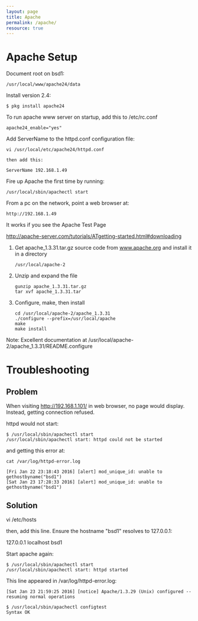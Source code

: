 ```yaml
---
layout: page
title: Apache
permalink: /apache/
resource: true
---
```


# Apache Setup


Document root on bsd1:

	/usr/local/www/apache24/data


Install version 2.4:

	$ pkg install apache24

To run apache www server on startup, add this to /etc/rc.conf

	apache24_enable="yes"

Add ServerName to the httpd.conf configuration file:

	vi /usr/local/etc/apache24/httpd.conf

	then add this:

	ServerName 192.168.1.49


Fire up Apache the first time by running:

	/usr/local/sbin/apachectl start

From a pc on the network, point a web browser at:

	http://192.168.1.49

It works if you see the Apache Test Page


http://apache-server.com/tutorials/ATgetting-started.html#downloading


1. Get apache_1.3.31.tar.gz source code from www.apache.org and install it in a directory

	```
	/usr/local/apache-2
	```

2. Unzip and expand the file

	```
	gunzip apache_1.3.31.tar.gz
	tar xvf apache_1.3.31.tar
	```

3. Configure, make, then install

	```
	cd /usr/local/apache-2/apache_1.3.31
	./configure --prefix=/usr/local/apache
	make
	make install
	```

Note: Excellent documentation at /usr/local/apache-2/apache_1.3.31/README.configure

# Troubleshooting

## Problem

When visiting http://192.168.1.101/ in web browser, no page would display. Instead, getting connection refused.

httpd would not start:

```
$ /usr/local/sbin/apachectl start
/usr/local/sbin/apachectl start: httpd could not be started
```

and getting this error at:

```
cat /var/log/httpd-error.log

[Fri Jan 22 23:18:43 2016] [alert] mod_unique_id: unable to gethostbyname("bsd1")
[Sat Jan 23 17:28:33 2016] [alert] mod_unique_id: unable to gethostbyname("bsd1")
```

## Solution

vi /etc/hosts

then, add this line. Ensure the hostname "bsd1" resolves to 127.0.0.1:

127.0.0.1               localhost bsd1

Start apache again:

```
$ /usr/local/sbin/apachectl start
/usr/local/sbin/apachectl start: httpd started
```

This line appeared in /var/log/httpd-error.log:

```
[Sat Jan 23 21:59:25 2016] [notice] Apache/1.3.29 (Unix) configured -- resuming normal operations

$ /usr/local/sbin/apachectl configtest
Syntax OK
```



